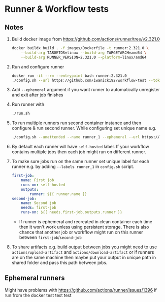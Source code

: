 # Runner & Workflow tests

## Notes


1. Build docker image from <https://github.com/actions/runner/tree/v2.321.0>

    ```sh
    docker buildx build . -f images/Dockerfile -t runner:2.321.0 \
        --build-arg TARGETOS=linux --build-arg TARGETARCH=amd64 \
        --build-arg RUNNER_VERSION=2.321.0 --platform=linux/amd64
    ```

1. Run and configure runner

    ```sh
    docker run -it --rm --entrypoint bash runner:2.321.0
    ./config.sh --url https://github.com/iwanicki92/workflow-test --token <token>
    ```

1. Add `--ephemeral` argument if you want runner to automatically unregister and
exit after job finishes

1. Run runner with

    ```sh
    ./run.sh
    ```

1. To run multiple runners run second container instance and then configure &
run second runner. While configuring set unique name e.g.

    ```sh
    ./config.sh --unattended --name runner_1 --ephemeral --url https://github.com/iwanicki92/workflow-test --token <TOKEN>
    ```

1. By default each runner will have `self-hosted` label. If your workflow
contains multiple jobs then each job might run on different runner.

1. To make sure jobs run on the same runner set unique label for each runner
e.g. by adding `--labels runner_1` in `config.sh` script.

    ```yaml
    first-job:
        name: First job
        runs-on: self-hosted
        outputs:
            runner: ${{ runner.name }}
    second-job:
        name: Second job
        needs: first-job
        runs-on: ${{ needs.first-job.outputs.runner }}
    ```

    * If runner is ephemeral and recreated in clean container each time then it
    won't work unless using persistent storage. There is also chance that
    another job or workflow might run on this runner between
    `first-job`/`second-job`

1. To share artifacts e.g. build output between jobs you might need to use
`actions/upload-artifact` and `actions/download-artifact` or if runners are on
the same machine then maybe put your output in unique path in shared folder and
pass this path between jobs.

## Ephemeral runners

Might have problems with <https://github.com/actions/runner/issues/1396> if run
from the docker
test
test
test
